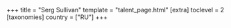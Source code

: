 +++
title = "Serg Sullivan"
template = "talent_page.html"
[extra]
toclevel = 2
[taxonomies]
country = ["RU"]
+++
